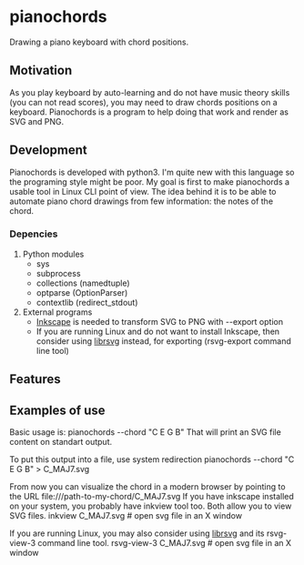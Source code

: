# pianochords
Drawing a piano keyboard with chord positions.

## Motivation
As you play keyboard by auto-learning and do not have music theory skills (you can not read scores), you may need to draw chords positions on a keyboard. Pianochords is a program to help doing that work and render as SVG and PNG.

## Development
Pianochords is developed with python3. I'm quite new with this language so the programing style might be poor. 
My goal is first to make pianochords a usable tool in Linux CLI point of view. The idea behind it is to be able to automate piano chord drawings from few information: the notes of the chord.

### Depencies
1. Python modules
    - sys
    - subprocess
    - collections (namedtuple)
    - optparse (OptionParser)
    - contextlib (redirect_stdout)
2. External programs
    - [Inkscape](https://inkscape.org/) is needed to transform SVG to PNG with --export option
    - If you are running Linux and do not want to install Inkscape, then consider using [librsvg](https://wiki.gnome.org/Projects/LibRsvg) instead, for exporting (rsvg-export command line tool)

## Features


## Examples of use

Basic usage is:
    pianochords --chord "C E G B"
That will print an SVG file content on standart output.

To put this output into a file, use system redirection
    pianochords --chord "C E G B" > C_MAJ7.svg

From now you can visualize the chord in a modern browser by pointing to the URL file:///path-to-my-chord/C_MAJ7.svg
If you have inkscape installed on your system, you probably have inkview tool too. Both allow you to view SVG files.
    inkview C_MAJ7.svg         # open svg file in an X window

If you are running Linux, you may also consider using [librsvg](https://wiki.gnome.org/Projects/LibRsvg) and its rsvg-view-3 command line tool.
    rsvg-view-3 C_MAJ7.svg     # open svg file in an X window

